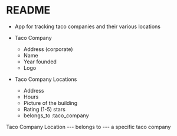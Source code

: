 # README

- App for tracking taco companies and their various locations

* Taco Company

  - Address (corporate)
  - Name
  - Year founded
  - Logo

* Taco Company Locations
  - Address
  - Hours
  - Picture of the building
  - Rating (1-5) stars
  - belongs_to :taco_company

Taco Company Location --- belongs to --- a specific taco company
